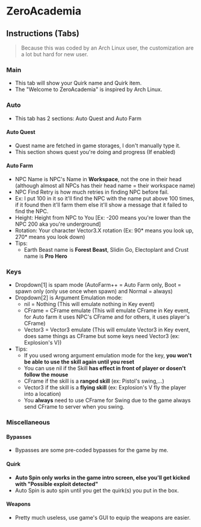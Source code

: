 # ZeroAcademia
## Instructions (Tabs)
> Because this was coded by an Arch Linux user, the customization are a lot but hard for new user.
### Main
+ This tab will show your Quirk name and Quirk item.
+ The "Welcome to ZeroAcademia" is inspired by Arch Linux.
### Auto
+ This tab has 2 sections: Auto Quest and Auto Farm
#### Auto Quest
+ Quest name are fetched in game storages, I don't manually type it.
+ This section shows quest you're doing and progress (If enabled)
#### Auto Farm
+ NPC Name is NPC's Name in **Workspace**, not the one in their head (although almost all NPCs has their head name = their workspace name)
+ NPC Find Retry is how much retries in finding NPC before fail.
+ Ex: I put 100 in it so it'll find the NPC with the name put above 100 times, if it found then it'll farm them else it'll show a message that it failed to find the NPC.
+ Height: Height from NPC to You [Ex: -200 means you're lower than the NPC 200 aka you're underground]
+ Rotation: Your character Vector3.X rotation (Ex: 90* means you look up, 270* means you look down)
+ Tips:
  + Earth Beast name is **Forest Beast**, Slidin Go, Electoplant and Crust name is **Pro Hero**
### Keys
+ Dropdown[1] is spam mode (AutoFarm++ = Auto Farm only, Boot = spawn only (only use once when spawn) and Normal = always)
+ Dropdown[2] is Argument Emulation mode:
  + nil = Nothing (This will emulate nothing in Key event)
  + CFrame = CFrame emulate (This will emulate CFrame in Key event, for Auto farm it uses NPC's CFrame and for others, it uses player's CFrame)
  + Vector3 = Vector3 emulate (This will emulate Vector3 in Key event, does same things as CFrame but some keys need Vector3 (ex: Explosion's V))
+ Tips:
  + If you used wrong argument emulation mode for the key, **you won't be able to use the skill again until you reset**
  + You can use nil if the Skill **has effect in front of player or dosen't follow the mouse**
  + CFrame if the skill is a **ranged skill** (ex: Pistol's swing,...)
  + Vector3 if the skill is a **flying skill** (ex: Explosion's V fly the player into a location)
  + You **always** need to use CFrame for Swing due to the game always send CFrame to server when you swing.
### Miscellaneous
#### Bypasses
+ Bypasses are some pre-coded bypasses for the game by me.
#### Quirk
+ **Auto Spin only works in the game intro screen, else you'll get kicked with "Possible exploit detected"**
+ Auto Spin is auto spin until you get the quirk(s) you put in the box.
#### Weapons
+ Pretty much useless, use game's GUI to equip the weapons are easier.
